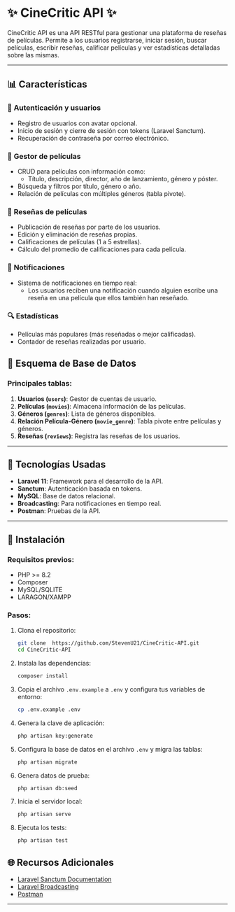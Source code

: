 # ✨ CineCritic API ✨

CineCritic API es una API RESTful para gestionar una plataforma de reseñas de películas. Permite a los usuarios registrarse, iniciar sesión, buscar películas, escribir reseñas, calificar películas y ver estadísticas detalladas sobre las mismas. 

---

## 📊 Características

### 🔐 **Autenticación y usuarios**
- Registro de usuarios con avatar opcional.
- Inicio de sesión y cierre de sesión con tokens (Laravel Sanctum).
- Recuperación de contraseña por correo electrónico.

### 🎥 **Gestor de películas**
- CRUD para películas con información como:
  - Título, descripción, director, año de lanzamiento, género y póster.
- Búsqueda y filtros por título, género o año.
- Relación de películas con múltiples géneros (tabla pivote).

### 🔹 **Reseñas de películas**
- Publicación de reseñas por parte de los usuarios.
- Edición y eliminación de reseñas propias.
- Calificaciones de películas (1 a 5 estrellas).
- Cálculo del promedio de calificaciones para cada película.

### 📢 **Notificaciones**
- Sistema de notificaciones en tiempo real:
  - Los usuarios reciben una notificación cuando alguien escribe una reseña en una película que ellos también han reseñado.

### 🔍 **Estadísticas**
- Películas más populares (más reseñadas o mejor calificadas).
- Contador de reseñas realizadas por usuario.


## 📄 Esquema de Base de Datos

### Principales tablas:
1. **Usuarios (`users`)**: Gestor de cuentas de usuario.
2. **Películas (`movies`)**: Almacena información de las películas.
3. **Géneros (`genres`)**: Lista de géneros disponibles.
4. **Relación Película-Género (`movie_genre`)**: Tabla pivote entre películas y géneros.
5. **Reseñas (`reviews`)**: Registra las reseñas de los usuarios.

---

## 🚀 Tecnologías Usadas

- **Laravel 11**: Framework para el desarrollo de la API.
- **Sanctum**: Autenticación basada en tokens.
- **MySQL**: Base de datos relacional.
- **Broadcasting**: Para notificaciones en tiempo real.
- **Postman**: Pruebas de la API.

---

## 🔄 Instalación

### Requisitos previos:
- PHP >= 8.2
- Composer
- MySQL/SQLITE
- LARAGON/XAMPP

### Pasos:

1. Clona el repositorio:
   ```bash
   git clone  https://github.com/StevenU21/CineCritic-API.git
   cd CineCritic-API
   ```

2. Instala las dependencias:
   ```bash
   composer install
   ```

3. Copia el archivo `.env.example` a `.env` y configura tus variables de entorno:
   ```bash
   cp .env.example .env
   ```

4. Genera la clave de aplicación:
   ```bash
   php artisan key:generate
   ```

5. Configura la base de datos en el archivo `.env` y migra las tablas:
   ```bash
   php artisan migrate
   ```

6. Genera datos de prueba:
   ```bash
   php artisan db:seed
   ```

7. Inicia el servidor local:
   ```bash
   php artisan serve
   ```
8. Ejecuta los tests:
   ```bash
   php artisan test
   ```

## 🌐 Recursos Adicionales
- [Laravel Sanctum Documentation](https://laravel.com/docs/10.x/sanctum)
- [Laravel Broadcasting](https://laravel.com/docs/10.x/broadcasting)
- [Postman](https://www.postman.com/)

---
